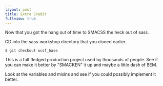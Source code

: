 ```yaml
---
layout: post
title: Extra Credit
fullview: true
---
```


Now that you got the hang out of time to SMACSS the heck out of sass.

CD into the sass-workshop directory that you cloned earlier.

<pre><code>$ git checkout ucsf_base
</code></pre>

This is a full fledged production project used by thousands of people. See if you can make it better by "SMACKEN" it up and maybe a little dash of BEM.

Look at the variables and mixins and see if you could possibly implement it better.

